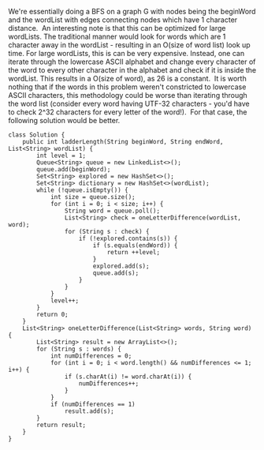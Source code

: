We're essentially doing a BFS on a graph G with nodes being the beginWord and the wordList with edges connecting nodes which have 1 character distance.
​
An interesting note is that this can be optimized for large wordLists. The traditional manner would look for words which are 1 character away in the wordList - resulting in an O(size of word list) look up time. For large wordLists, this is can be very expensive. Instead, one can iterate through the lowercase ASCII alphabet and change every character of the word to every other character in the alphabet and check if it is inside the wordList. This results in a O(size of word), as 26 is a constant.
​
It is worth nothing that if the words in this problem weren't constricted to lowercase ASCII characters, this methodology could be worse than iterating through the word list (consider every word having UTF-32 characters - you'd have to check 2^32 characters for every letter of the word!).
​
For that case, the following solution would be better.
```
class Solution {
    public int ladderLength(String beginWord, String endWord, List<String> wordList) {
        int level = 1;
        Queue<String> queue = new LinkedList<>();
        queue.add(beginWord);
        Set<String> explored = new HashSet<>();
        Set<String> dictionary = new HashSet<>(wordList);
        while (!queue.isEmpty()) {
            int size = queue.size();
            for (int i = 0; i < size; i++) {
                String word = queue.poll();
                List<String> check = oneLetterDifference(wordList, word);
                for (String s : check) {
                    if (!explored.contains(s)) {
                        if (s.equals(endWord)) {
                            return ++level;
                        }
                        explored.add(s);
                        queue.add(s);
                    }
                }
            }
            level++;
        }
        return 0;
    }
    List<String> oneLetterDifference(List<String> words, String word) {
        List<String> result = new ArrayList<>();
        for (String s : words) {
            int numDifferences = 0;
            for (int i = 0; i < word.length() && numDifferences <= 1; i++) {
                if (s.charAt(i) != word.charAt(i)) {
                    numDifferences++;
                }
            }
            if (numDifferences == 1)
                result.add(s);
        }
        return result;
    }
}
